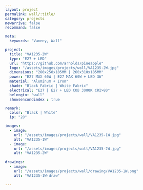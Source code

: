 ```yaml
---
layout: project
permalink: wall/:title/
category: projects
newarrive: false
recommand: false

meta:
  keywords: "Vaneey, Wall"

project:
  title: "VA1235-2W"
  type: "E27 + LED"
  url: "https://github.com/arnolds/pineapple"
  logo: "/assets/images/projects/wall/VA1235-2W.jpg"
  dimensions: "260x250x185MM | 260x310x185MM"
  power: "E27 MAX 60W | E27 MAX 60W + LED 3W"
  material: "Aluminum + Iron"
  shade: "Black Fabric | White Fabric"
  electrical: "E27 | E27 + LED COB 3000K CRI>80"
  belongto: "wall"
  showsencondindex : true

remark:
  color: "Black | White"
  ip: "20"

images:
  - image:
    url: "/assets/images/projects/wall/VA1235-1W.jpg"
    alt: "VA1235-1W"
  - image:
    url: "/assets/images/projects/wall/VA1235-2W.jpg"
    alt: "VA1235-2W"
    
drawings:
  - image:
    url: "/assets/images/projects/wall/drawing/VA1235-1W.png"
    alt: "VA1235-1W-draw"

---
```

